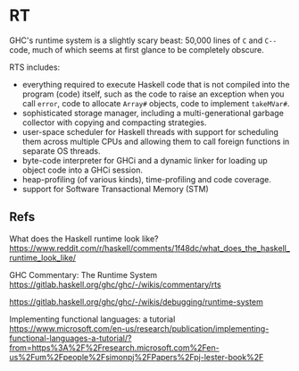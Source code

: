 # RT

GHC's runtime system is a slightly scary beast: 50,000 lines of `C` and `C--` code, much of which seems at first glance to be completely obscure.

RTS includes:
- everything required to execute Haskell code that is not compiled into the program (code) itself, such as the code to raise an exception when you call `error`, code to allocate `Array#` objects, code to implement `takeMVar#`.
- sophisticated storage manager, including a multi-generational garbage collector with copying and compacting strategies.
- user-space scheduler for Haskell threads with support for scheduling them across multiple CPUs and allowing them to call foreign functions in separate OS threads.
- byte-code interpreter for GHCi and a dynamic linker for loading up object code into a GHCi session.
- heap-profiling (of various kinds), time-profiling and code coverage.
- support for Software Transactional Memory (STM)




## Refs

What does the Haskell runtime look like?
https://www.reddit.com/r/haskell/comments/1f48dc/what_does_the_haskell_runtime_look_like/

GHC Commentary: The Runtime System
https://gitlab.haskell.org/ghc/ghc/-/wikis/commentary/rts

https://gitlab.haskell.org/ghc/ghc/-/wikis/debugging/runtime-system

Implementing functional languages: a tutorial
https://www.microsoft.com/en-us/research/publication/implementing-functional-languages-a-tutorial/?from=https%3A%2F%2Fresearch.microsoft.com%2Fen-us%2Fum%2Fpeople%2Fsimonpj%2FPapers%2Fpj-lester-book%2F
